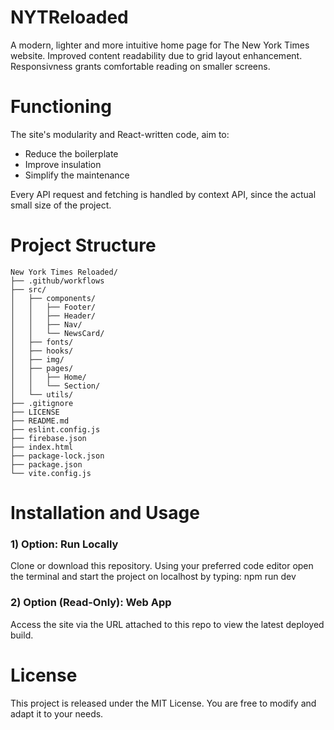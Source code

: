 # NYTReloaded
A modern, lighter and more intuitive home page for The New York Times website. Improved content readability due to grid layout enhancement.
Responsivness grants comfortable reading on smaller screens.

# Functioning
The site's modularity and React-written code, aim to:

- Reduce the boilerplate
- Improve insulation
- Simplify the maintenance

Every API request and fetching is handled by context API, since the actual small size of the project.

# Project Structure
```
New York Times Reloaded/
├── .github/workflows
├── src/
│   ├── components/
│   │   ├── Footer/
│   │   ├── Header/
│   │   ├── Nav/
│   │   └── NewsCard/
│   ├── fonts/
│   ├── hooks/
│   ├── img/
│   ├── pages/
│   │   ├── Home/
│   │   └── Section/
│   └── utils/
├── .gitignore
├── LICENSE
├── README.md
├── eslint.config.js
├── firebase.json
├── index.html
├── package-lock.json
├── package.json
└── vite.config.js
```
# Installation and Usage

### 1) Option: Run Locally
Clone or download this repository. Using your preferred code editor open the terminal and start the project on localhost by typing: npm run dev

### 2) Option (Read-Only): Web App
Access the site via the URL attached to this repo to view the latest deployed build.

# License
This project is released under the MIT License. You are free to modify and adapt it to your needs.

